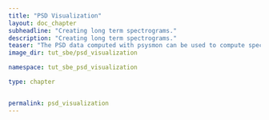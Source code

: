 ```yaml
---
title: "PSD Visualization"
layout: doc_chapter
subheadline: "Creating long term spectrograms."
description: "Creating long term spectrograms."
teaser: "The PSD data computed with psysmon can be used to compute spectrograms of various length, from hours, to days or weeks. These plots are useful to assess the data quality and gives an overview of the signals of the data set."
image_dir: tut_sbe/psd_visualization

namespace: tut_sbe_psd_visualization

type: chapter


permalink: psd_visualization
---
```


